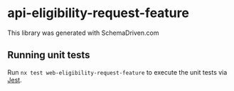 
# api-eligibility-request-feature

This library was generated with SchemaDriven.com

## Running unit tests

Run `nx test web-eligibility-request-feature` to execute the unit tests via [Jest](https://jestjs.io).

